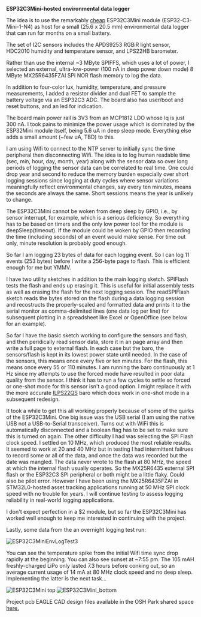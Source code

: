 **ESP32C3Mini-hosted environmental data logger**

The idea is to use the remarkably [cheap](https://www.digikey.com/en/products/detail/espressif-systems/ESP32-C3-MINI-1-N4/138775740) ESP32C3Mini module (ESP32-C3-Mini-1-N4) as host for a small (25.6 x 20.5 mm) environmental data logger that can run for months on a small battery. 

The set of I2C sensors includes the APDS9253 RGBiR light sensor, HDC2010 humidity and temperature sensor, and LPS22HB barometer.

Rather than use the internal ~3 MByte SPIFFS, which uses a lot of power, I selected an external, ultra-low-power (100 nA in deep power down mode) 8 MByte MX25R6435FZAI SPI NOR flash memory to log the data. 

In addition to four-color lux, humidity, temperature, and pressure measurements, I added a resistor divider and dual FET to sample the battery voltage via an ESP32C3 ADC. The board also has user/boot and reset buttons, and an led for indication. 

The board main power rail is 3V3 from an MCP1812 LDO whose Iq is just 300 nA. I took pains to minimize the power usage which is dominated by the ESP32Mini module itself, being 5.6 uA in deep sleep mode. Everything else adds a small amount (~few uA, TBD) to this.

I am using Wifi to connect to the NTP server to initially sync the time peripheral then disconnecting Wifi. The idea is to log human readable time (sec, min, hour, day, month, year) along with the sensor data so over long periods of logging the sensor data can be correlated to real time. One could drop year and second to reduce the memory burden especially over short logging sessions since logging at duty cycles where sensor variations meaningfully reflect environmental changes, say every ten minutes, means the seconds are always the same. Short sessions means the year is unlikely to change.

The ESP32C3Mini cannot be woken from deep sleep by GPIO, i.e., by sensor interrupt, for example, which is a serious deficiency. So everything has to be based on timers and the only low power tool for the module is deepSleep(timeout). If the module could be woken by GPIO then recording the time (including seconds) of an event would make sense. For time out only, minute resolution is probably good enough.

So far I am logging 23 bytes of data for each logging event. So I can log 11 events (253 bytes) before I write a 256-byte page to flash. This is efficient enough for me but YMMV.

I have two utility sketches in addition to the main logging sketch. SPIFlash tests the flash and ends up erasing it. This is useful for initial assembly tests as well as erasing the flash for the next logging session. The readSPIFlash sketch reads the  bytes stored on the flash during a data logging session and recostructs the properly-scaled and formatted data and prints it to the serial monitor as comma-delimited lines (one data log per line) for subsequent plotting in a spreadsheet like Excel or OpenOffice (see below for an example).

So far I have the basic sketch working to configure the sensors and flash, and then peridically read sensor data, store it in an page array and then write a full page to external flash. In each case but the baro, the sensors/flash is kept in its lowest power state until needed. In the case of the sensors, this means once every five or ten minutes. For the flash, this means once every 55 or 110 minutes. I am running the baro continuously at 1 Hz since my attempts to use the forced mode have resulted in poor data quality from the sensor. I think it has to run a few cycles to settle so forced or one-shot mode for this sensor isn't a good option. I might replace it with the more accurate [ILPS22QS](https://github.com/kriswiner/ILPS22QS) baro which does work in one-shot mode in a subsequent redesign.

It took a while to get this all working properly because of some of the quirks of the ESP32C3Mini. One big issue was the USB serial (I am using the native USB not a USB-to-Serial transceiver). Turns out with WiFi this is automatically disconnected and a boolean flag has to be set to make sure this is turned on again. The other difficulty I had was selecting the SPI Flash clock speed. I settled on 10 MHz, which produced the most reliable results. It seemed to work at 20 and 40 MHz but in testing I had intermittent failrues to record some or all of the data, and once the data was recorded but the date was mangled. The data never wrote to the flash at 80 MHz, the speed at which the internal flash usually operates. So the MX25R6435 external SPI flash or the ESP32C3 SPI peripheral or both might be a little flaky. Could also be pilot error. However I have been using the MX25R6435FZAI in STM32L0-hosted asset tracking applications running at 50 MHz SPI clock speed with no trouble for years. I will continue testing to assess logging reliability in real-world logging applications.

I don't expect perfection in a $2 module, but so far the ESP32C3Mini has worked well enough to keep me interested in continuing with the project.

Lastly, some data from the an overnight logging test run:

![ESP32C3MiniEnvLogTest3](https://user-images.githubusercontent.com/6698410/166608157-96e9a205-15b8-46f6-a29f-296c916ab96c.jpg)

You can see the temperature spike from the initial Wifi time sync drop rapidly at the beginning. You can also see sunset at ~7:55 pm. The 105 mAH freshly-charged LiPo only lasted 7.3 hours before conking out, so an average current usage of 14 mA at 80 MHz clock speed and no deep sleep. Implementing the latter is the next task...

![ESP32C3Mini top](https://user-images.githubusercontent.com/6698410/166591280-3111662b-efe1-49bb-904c-abd950bf572f.jpg)
![ESP32C3Mini_bottom](https://user-images.githubusercontent.com/6698410/166591298-9c89f85a-87d2-4b78-b5d7-5e32c969c563.jpg)

Project pcb EAGLE CAD design files available in the OSH Park shared space [here.](https://oshpark.com/shared_projects/6YSyYfg9)
